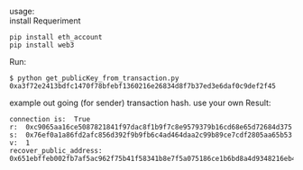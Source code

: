 usage: <br />
install Requeriment <br />
````shell
pip install eth_account
pip install web3
````
Run:  <br />
````shell
$ python get_publicKey_from_transaction.py 0xa3f72e2413bdfc1470f78bfebf1360216e26834d8f7b37ed3e6daf0c9def2f45
````
example out going (for sender) transaction hash. use your own
Result: <br />
````shell
connection is:  True
r:  0xc9065aa16ce5087821841f97dac8f1b9f7c8e9579379b16cd68e65d72684d375
s:  0x76ef0a1a86fd2afc856d392f9b9fb6c4ad464daa2c99b89ce7cdf2805aa65b53
v:  1
recover_public_address:  0x651ebffeb002fb7af5ac962f75b41f58341b8e7f5a075186ce1b6bd8a4d9348216eb4c6916b4fcad3ab3cccf98d79959a88e8c7e7784d4cd963973b53c6f819f

